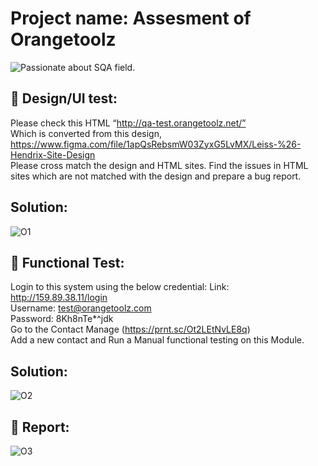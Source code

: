 # Project name: Assesment of Orangetoolz

![Passionate about SQA field.](https://orangetoolz.com/wp-content/uploads/2018/10/logo.png)

## 🌱 Design/UI  test: 
Please check this HTML   “http://qa-test.orangetoolz.net/”<br>Which is converted from this design, https://www.figma.com/file/1apQsRebsmW03ZyxG5LvMX/Leiss-%26-Hendrix-Site-Design<br>Please cross match the design and HTML sites. Find the issues in HTML sites which are not matched with the design and prepare a bug report.
 
## Solution: 
![O1](https://user-images.githubusercontent.com/112747904/200101961-f67468e5-089b-4c72-91db-cfdcfddef6b5.PNG)


## 🌱 Functional Test:
Login to this system using the below credential: Link: http://159.89.38.11/login<br>
Username: test@orangetoolz.com<br>
Password: 8Kh8nTe*^jdk<br>
Go to the Contact Manage (https://prnt.sc/Ot2LEtNvLE8q)<br>
Add a new contact and Run a Manual functional testing on this Module.

## Solution:
![O2](https://user-images.githubusercontent.com/112747904/200101957-c3439716-ec89-4a2c-9a7d-271c50fdecf2.PNG)


## 🌱 Report:
![O3](https://user-images.githubusercontent.com/112747904/200101955-b431d8cf-94c5-46ca-a849-b420f73ae870.PNG)

